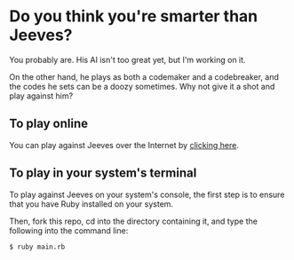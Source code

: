 # Do you think you're smarter than Jeeves?

You probably are. His AI isn't too great yet, but I'm working on it.

On the other hand, he plays as both a codemaker and a codebreaker, and the codes he sets can be a doozy sometimes. Why not give it a shot and play against him?

## To play online

You can play against Jeeves over the Internet by [clicking here](https://ruby-mastermind.error34043.repl.run).

## To play in your system's terminal

To play against Jeeves on your system's console, the first step is to ensure that you have Ruby installed on your system.

Then, fork this repo, cd into the directory containing it, and type the following into the command line:
```
$ ruby main.rb
```